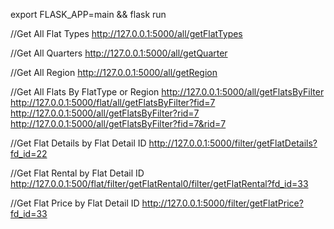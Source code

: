 export FLASK_APP=main && flask run

//Get All Flat Types
http://127.0.0.1:5000/all/getFlatTypes

//Get All Quarters
http://127.0.0.1:5000/all/getQuarter

//Get All Region
http://127.0.0.1:5000/all/getRegion

//Get All Flats By FlatType or Region
http://127.0.0.1:5000/all/getFlatsByFilter
http://127.0.0.1:5000/flat/all/getFlatsByFilter?fid=7
http://127.0.0.1:5000/all/getFlatsByFilter?rid=7
http://127.0.0.1:5000/all/getFlatsByFilter?fid=7&rid=7

//Get Flat Details by Flat Detail ID
http://127.0.0.1:5000/filter/getFlatDetails?fd_id=22

//Get Flat Rental by Flat Detail ID
http://127.0.0.1:500/flat/filter/getFlatRental0/filter/getFlatRental?fd_id=33

//Get Flat Price by Flat Detail ID
http://127.0.0.1:5000/filter/getFlatPrice?fd_id=33
